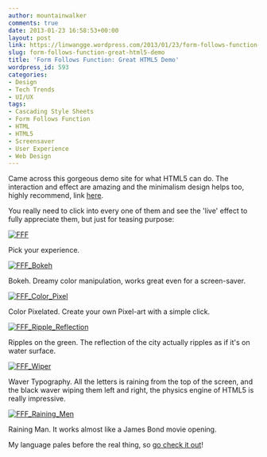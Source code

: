 ```yaml
---
author: mountainwalker
comments: true
date: 2013-01-23 16:58:53+00:00
layout: post
link: https://linwangge.wordpress.com/2013/01/23/form-follows-function-great-html5-demo/
slug: form-follows-function-great-html5-demo
title: 'Form Follows Function: Great HTML5 Demo'
wordpress_id: 593
categories:
- Design
- Tech Trends
- UI/UX
tags:
- Cascading Style Sheets
- Form Follows Function
- HTML
- HTML5
- Screensaver
- User Experience
- Web Design
---
```


Came across this gorgeous demo site for what HTML5 can do. The interaction and effect are amazing and the minimalism design helps too, highly recommend, link [here](http://fff.cmiscm.com/#!/main).

You really need to click into every one of them and see the 'live' effect to fully appreciate them, but just for teasing purpose:

[![FFF](http://linwangge.files.wordpress.com/2013/01/fff.png?w=593)](http://linwangge.files.wordpress.com/2013/01/fff.png)


Pick your experience.




[![FFF_Bokeh](http://linwangge.files.wordpress.com/2013/01/fff_bokeh.png?w=593)](http://linwangge.files.wordpress.com/2013/01/fff_bokeh.png)




Bokeh. Dreamy color manipulation, works great even for a screen-saver.




[![FFF_Color_Pixel](http://linwangge.files.wordpress.com/2013/01/fff_color_pixel.png?w=593)](http://linwangge.files.wordpress.com/2013/01/fff_color_pixel.png)




Color Pixelated. Create your own Pixel-art with a simple click.




[![FFF_Ripple_Reflection](http://linwangge.files.wordpress.com/2013/01/fff_ripple_reflection.png?w=593)](http://linwangge.files.wordpress.com/2013/01/fff_ripple_reflection.png)







Ripples on the green. The reflection of the city actually ripples as if it's on water surface.




[![FFF_Wiper](http://linwangge.files.wordpress.com/2013/01/fff_wiper.png?w=593)](http://linwangge.files.wordpress.com/2013/01/fff_wiper.png)




Waver Typography. All the letters is raining from the top of the screen, and the black waver wiping them left and right, the physics engine of HTML5 is really impressive.




[![FFF_Raining_Men](http://linwangge.files.wordpress.com/2013/01/fff_raining_men.png?w=593)](http://linwangge.files.wordpress.com/2013/01/fff_raining_men.png)







Raining Man. It works almost like a James Bond movie opening.







My language pales before the real thing, so [go check it out](http://fff.cmiscm.com/#!/main)!




